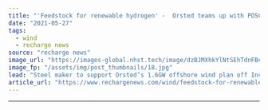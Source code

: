 ```yaml
---
title: "'Feedstock for renewable hydrogen' -  Orsted teams up with POSCO on giant South Korean offshore wind plan"
date: "2021-05-27"
tags: 
  - wind
  - recharge news
source: "recharge news"
image_url: "https://images-global.nhst.tech/image/dzBJMXhkYlNtSEhTdnFBcUtwYTFmLzN1MDVzQXNPcVV1QU0xNVFMaU1OYz0=/nhst/binary/57cf4cf88effd37f5b69fa208270b621"
image_fp: "/assets/img/post_thumbnails/18.jpg"
lead: "Steel maker to support Orsted’s 1.6GW offshore wind plan off Incheon City and taking part in joint studies on a future renewable H2 collaboration"
article_url: "https://www.rechargenews.com/wind/feedstock-for-renewable-hydrogen-orsted-teams-up-with-posco-on-giant-south-korean-offshore-wind-plan/2-1-1016655"
---
```


---
